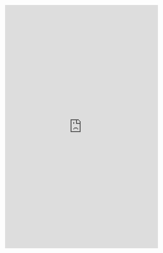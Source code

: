 <iframe class="repl" width="100%" height="800px" frameborder="0" src="https://repl.it/@azablan/tallyCount?lite=true"></iframe>
